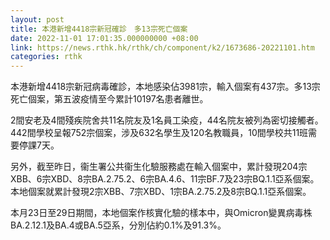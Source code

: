 ```yaml
---
layout: post
title: 本港新增4418宗新冠確診　多13宗死亡個案
date: 2022-11-01 17:01:35.000000000 +08:00
link: https://news.rthk.hk/rthk/ch/component/k2/1673686-20221101.htm
categories: rthk
---
```


本港新增4418宗新冠病毒確診，本地感染佔3981宗，輸入個案有437宗。多13宗死亡個案，第五波疫情至今累計10197名患者離世。

2間安老及4間殘疾院舍共11名院友及1名員工染疫，44名院友被列為密切接觸者。442間學校呈報752宗個案，涉及632名學生及120名教職員，10間學校共11班需要停課7天。

另外，截至昨日，衞生署公共衞生化驗服務處在輸入個案中，累計發現204宗XBB、6宗XBD、8宗BA.2.75.2、6宗BA.4.6、11宗BF.7及23宗BQ.1.1亞系個案。本地個案就累計發現2宗XBB、7宗XBD、1宗BA.2.75.2及8宗BQ.1.1亞系個案。

本月23日至29日期間，本地個案作核實化驗的樣本中，與Omicron變異病毒株BA.2.12.1及BA.4或BA.5亞系，分別佔約0.1%及91.3%。
